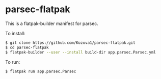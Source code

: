 # parsec-flatpak
This is a flatpak-builder manifest for parsec.

To install:
```sh
$ git clone https://github.com/Kozova1/parsec-flatpak.git
$ cd parsec-flatpak
$ flatpak-builder --user --install build-dir app.parsec.Parsec.yml
```

To run:
```sh
$ flatpak run app.parsec.Parsec
```
